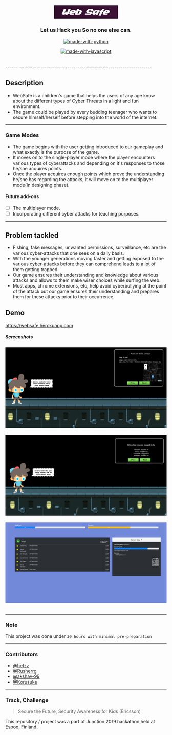 <div align = "center">
<img src="./assets/name.png" width=200px/>
 </div>
<h3 align="center">Let us Hack you So no one else can.</h3>

<div align="center">


[![made-with-python](https://forthebadge.com/images/badges/made-with-python.svg)](https://www.python.org/)

[![made-with-javascript](https://forthebadge.com/images/badges/made-with-javascript.svg)](https://www.javascript.org/)


<br>

</div>
-----------------------------------------------------------------------

## Description

* WebSafe is a children's game that helps the users of any age know about the different types of Cyber Threats in a light and fun environment.
* The game could be played by every budding teenager who wants to secure himself/herself before stepping into the world of the internet.

--------------------------------------

### Game Modes
* The game begins with the user getting introduced to our gameplay and what exactly is the purpose of the game.
* It moves on to the single-player mode where the player encounters various types of cyberattacks and depending on it's responses to those he/she acquires points.
* Once the player acquires enough points which prove the understanding he/she has regarding the attacks, it will move on to the multiplayer mode(In designing phase). 

#### Future add-ons

- [ ] The multiplayer mode.
- [ ] Incorporating different cyber attacks for teaching purposes.

----------------------------------------

## Problem tackled
- Fishing, fake messages, unwanted permissions, surveillance, etc are the various cyber-attacks that one sees on a daily basis.
- With the younger generations moving faster and getting exposed to the various cyber-attacks before they can comprehend leads to a lot of them getting trapped.
- Our game ensures their understanding and knowledge about various attacks and allows to them make wiser choices while surfing the web.
- Most apps, chrome extensions, etc, help avoid cyberbullying at the point of the attack but our game ensures their understanding and prepares them for these attacks prior to their occurrence.

## Demo

https://websafe.herokuapp.com

##### Screenshots
<div>
<img src="./assets/intro3.png"/>
<br/><br/>
<img src="./assets/intro2.png" />
<br/><br/>
<img src="./assets/intro.png"/>
<br/><br/>

</div>

------------------------------------------
### Note

 This project was done under `30 hours with minimal pre-preparation`

------------------------------------------
### Contributors

- [@hetzz](https://github.com/hetzz)
- [@Rusherrg](https://github.com/RusherRG)
- [@akshay-99](https://github.com/akshay-99)
- [@Korusuke](https://github.com/Korusuke)

------------------------------------------

### Track, Challenge

> Secure the Future, Security Awareness for Kids (Ericsson)

This repository / project was a part of Junction 2019 hackathon held at Espoo, Finland.
